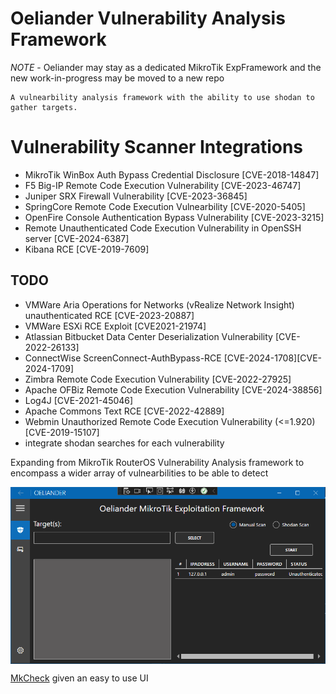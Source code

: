# Oeliander Vulnerability Analysis Framework

*NOTE* - Oeliander may stay as a dedicated MikroTik ExpFramework and the new work-in-progress may be moved to a new repo

```
A vulnearbility analysis framework with the ability to use shodan to gather targets.
```

# Vulnerability Scanner Integrations

- MikroTik WinBox Auth Bypass Credential Disclosure [CVE-2018-14847]
- F5 Big-IP Remote Code Execution Vulnerability [CVE-2023-46747]
- Juniper SRX Firewall Vulnerability [CVE-2023-36845]
- SpringCore Remote Code Execution Vulnearbility [CVE-2020-5405]
- OpenFire Console Authentication Bypass Vulnerability [CVE-2023-3215]
- Remote Unauthenticated Code Execution Vulnerability in OpenSSH server [CVE-2024-6387]
- Kibana RCE [CVE-2019-7609]

## TODO
- VMWare Aria Operations for Networks (vRealize Network Insight) unauthenticated RCE [CVE-2023-20887]
- VMWare ESXi RCE Exploit [CVE2021-21974]
- Atlassian Bitbucket Data Center Deserialization Vulnerability [CVE-2022-26133]
- ConnectWise ScreenConnect-AuthBypass-RCE [CVE-2024-1708][CVE-2024-1709]
- Zimbra Remote Code Execution Vulnerability [CVE-2022-27925]
- Apache OFBiz Remote Code Execution Vulnerability [CVE-2024-38856]
- Log4J [CVE-2021-45046]
- Apache Commons Text RCE [CVE-2022-42889]
- Webmin Unauthorized Remote Code Execution Vulnerability (<=1.920) [CVE-2019-15107]
- integrate shodan searches for each vulnerability

Expanding from MikroTik RouterOS Vulnerability Analysis framework to encompass a wider array of vulnearbilities to be able to detect

<p align="center">
	<img align="center" src="https://raw.githubusercontent.com/whiterabb17/Oeliander/master/Screenshot.png">
</p>

<a href="https://github.com/whiterabb17/MkCheck">MkCheck</a> given an easy to use UI
